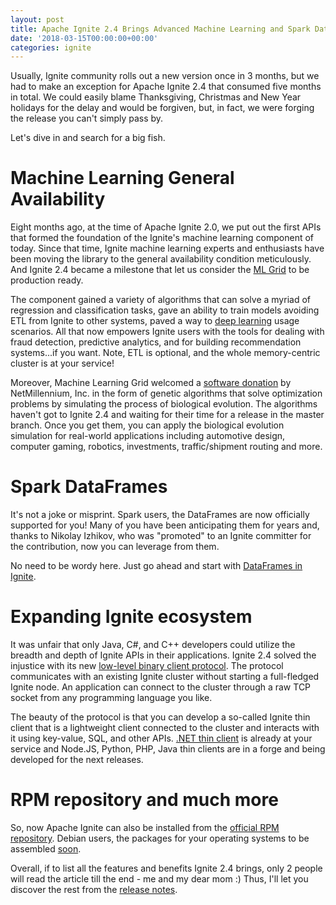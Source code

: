 ```yaml
---
layout: post
title: Apache Ignite 2.4 Brings Advanced Machine Learning and Spark DataFrames Capabilities
date: '2018-03-15T00:00:00+00:00'
categories: ignite
---
```

<p>
Usually, Ignite community rolls out a new version once in 3 months, but we had to make an exception for Apache Ignite 2.4 that consumed five months in total. We could easily blame Thanksgiving, Christmas and New Year holidays for the delay and would be forgiven, but, in fact, we were forging the release you can't simply pass by.
</p>
<p>
Let's dive in and search for a big fish.
</p>

<h1>Machine Learning General Availability</h1>

Eight months ago, at the time of Apache Ignite 2.0, we put out the first APIs that formed the foundation of the Ignite's machine learning component of today. Since that time, Ignite machine learning experts and enthusiasts have been moving the library to the general availability condition meticulously. And Ignite 2.4 became a milestone that let us consider the <a href="https://apacheignite.readme.io/docs/machine-learning" target="_blank">ML Grid</a> to be production ready.

<p>
The component gained a variety of algorithms that can solve a myriad of regression and classification tasks, gave an ability to train models avoiding ETL from Ignite to other systems, paved a way to <a href="https://apacheignite.readme.io/docs/multilayer-perceptron" target="_blank">deep learning</a> usage scenarios. All that now empowers Ignite users with the tools for dealing with fraud detection, predictive analytics, and for building recommendation systems...if you want. Note, ETL is optional, and the whole memory-centric cluster is at your service!
</p>

<p>
Moreover, Machine Learning Grid welcomed a <a href="http://incubator.apache.org/ip-clearance/ga-grid-ignite.html" target="_blank">software donation</a> by NetMillennium, Inc. in the form of genetic algorithms that solve optimization problems by simulating the process of biological evolution. The algorithms haven't got to Ignite 2.4 and waiting for their time for a release in the master branch. Once you get them, you can apply the biological evolution simulation for real-world applications including automotive design, computer gaming, robotics, investments, traffic/shipment routing and more.
</p>

<h1>Spark DataFrames</h1>

It's not a joke or misprint. Spark users, the DataFrames are now officially supported for you! Many of you have been anticipating them for years and, thanks to Nikolay Izhikov, who was "promoted" to an Ignite committer for the contribution, now you can leverage from them.

<p>
No need to be wordy here. Just go ahead and start with <a href="https://apacheignite-fs.readme.io/docs/ignite-data-frame" target="_blank">DataFrames in Ignite</a>. 
</p>

<h1>Expanding Ignite ecosystem</h1>

It was unfair that only Java, C#, and C++ developers could utilize the breadth and depth of Ignite APIs in their applications. Ignite 2.4 solved the injustice with its new <a href="https://apacheignite.readme.io/v2.4/docs/binary-client-protocol" target="_blank">low-level binary client protocol</a>. The protocol communicates with an existing Ignite cluster without starting a full-fledged Ignite node. An application can connect to the cluster through a raw TCP socket from any programming language you like.

<p>
The beauty of the protocol is that you can develop a so-called Ignite thin client that is a lightweight client connected to the cluster and interacts with it using key-value, SQL, and other APIs. <a href="https://apacheignite-net.readme.io/docs/thin-client" target="_blank">.NET thin client</a> is already at your service and Node.JS, Python, PHP, Java thin clients are in a forge and being developed for the next releases.
</p>

<h1>RPM repository and much more</h1>
So, now Apache Ignite can also be installed from the <a href="https://www.apache.org/dist/ignite/rpm" target="blank_">official RPM repository</a>. Debian users, the packages for your operating systems to be assembled <a href="https://cwiki.apache.org/confluence/display/IGNITE/IEP-11%3A+Introduce+Apache+Ignite+delivery+in+RPM+and+DEB+packages" target="_blank">soon</a>.

<p>
Overall, if to list all the features and benefits Ignite 2.4 brings, only 2 people will read the article till the end - me and my dear mom :) Thus, I'll let you discover the rest from the <a href="https://ignite.apache.org/releases/2.4.0/release_notes.html" target="_blank">release notes</a>.
</p>

